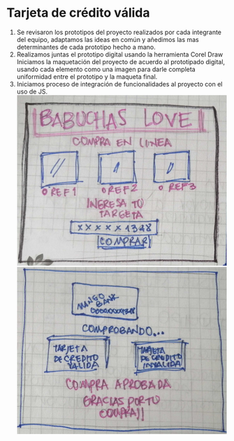 # Tarjeta de crédito válida

1. Se revisaron los prototipos del proyecto realizados por cada integrante del equipo, adaptamos las ideas en común y añedimos las mas determinantes de cada prototipo hecho a mano.
2. Realizamos juntas el prototipo digital usando la herramienta Corel Draw
Iniciamos la maquetación del proyecto de acuerdo al prototipado digital, usando cada elemento como una imagen para darle completa uniformidad entre el prototipo y la maqueta final.
3. Iniciamos proceso de integración de funcionalidades al proyecto con el uso de JS.
![Image text](https://github.com/FRANCY15/BOG004-card-validation/blob/main/src/prototipo/pantalla1.jpg)
![Image text](https://github.com/FRANCY15/BOG004-card-validation/blob/main/src/prototipo/pantalla2.jpg)
